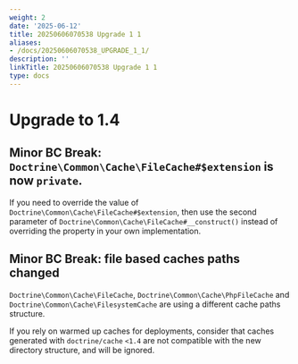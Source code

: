 ```yaml
---
weight: 2
date: '2025-06-12'
title: 20250606070538 Upgrade 1 1
aliases:
- /docs/20250606070538_UPGRADE_1_1/
description: ''
linkTitle: 20250606070538 Upgrade 1 1
type: docs
---
```


# Upgrade to 1.4

## Minor BC Break: `Doctrine\Common\Cache\FileCache#$extension` is now `private`.

If you need to override the value of `Doctrine\Common\Cache\FileCache#$extension`, then use the
second parameter of `Doctrine\Common\Cache\FileCache#__construct()` instead of overriding
the property in your own implementation.

## Minor BC Break: file based caches paths changed

`Doctrine\Common\Cache\FileCache`, `Doctrine\Common\Cache\PhpFileCache` and
`Doctrine\Common\Cache\FilesystemCache` are using a different cache paths structure.

If you rely on warmed up caches for deployments, consider that caches generated
with `doctrine/cache` `<1.4` are not compatible with the new directory structure,
and will be ignored.
